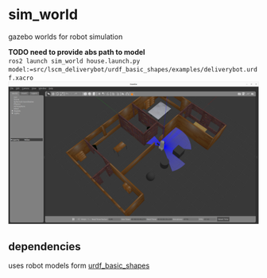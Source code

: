 # sim_world

gazebo worlds for robot simulation

**TODO need to provide abs path to model**  
`ros2 launch sim_world house.launch.py model:=src/lscm_deliverybot/urdf_basic_shapes/examples/deliverybot.urdf.xacro`
![alt text](https://github.com/JosefGst/sim_world/blob/humble-devel/images/house.png)

## dependencies
uses robot models form [urdf_basic_shapes](https://github.com/JosefGst/urdf_basic_shapes.git)
